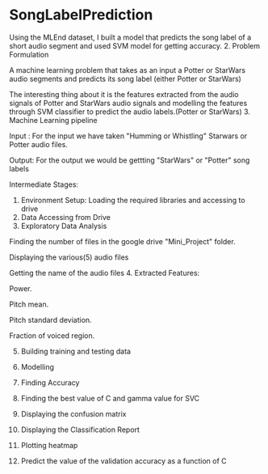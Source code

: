 # SongLabelPrediction
Using the MLEnd dataset, I  built a model that predicts the song label of a short audio segment and used SVM model for getting accuracy.
2. Problem Formulation

A machine learning problem that takes as an input a Potter or StarWars audio segments and predicts its song label (either Potter or StarWars)

The interesting  thing about it is the features extracted from the audio signals of Potter and StarWars audio signals and modelling the features through SVM classifier to predict the audio labels.(Potter or StarWars)
3. Machine Learning pipeline


Input :
For the input we have taken "Humming or Whistling" Starwars or Potter audio files.

Output:
For the output we would be gettting "StarWars" or "Potter" song labels 

Intermediate Stages:

1. Environment Setup: Loading the required libraries and accessing to drive
2. Data Accessing from Drive
3. Exploratory Data Analysis

Finding the number of files in the google drive "Mini_Project" folder.

Displaying the various(5) audio files

Getting the name of the audio files
4. Extracted Features:

Power.

Pitch mean.

Pitch standard deviation.

Fraction of voiced region.

5. Building training and testing data

6. Modelling 

7. Finding Accuracy

8. Finding the best value of C and gamma value for SVC

9. Displaying the confusion matrix

10. Displaying the Classification Report

11. Plotting heatmap

12. Predict the value of the validation accuracy as a function of C
